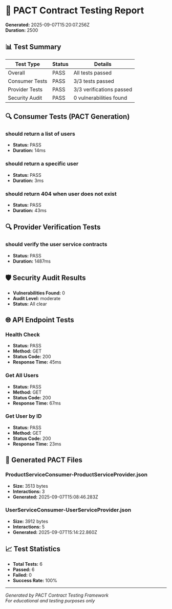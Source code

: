 # 🧪 PACT Contract Testing Report

**Generated:** 2025-09-07T15:20:07.256Z  
**Duration:** 2500

## 📊 Test Summary

| Test Type | Status | Details |
|-----------|--------|---------|
| Overall | PASS | All tests passed |
| Consumer Tests | PASS | 3/3 tests passed |
| Provider Tests | PASS | 3/3 verifications passed |
| Security Audit | PASS | 0 vulnerabilities found |

## 🔍 Consumer Tests (PACT Generation)


### should return a list of users
- **Status:** PASS
- **Duration:** 14ms



### should return a specific user
- **Status:** PASS
- **Duration:** 3ms



### should return 404 when user does not exist
- **Status:** PASS
- **Duration:** 43ms




## 🔍 Provider Verification Tests


### should verify the user service contracts
- **Status:** PASS
- **Duration:** 1487ms




## 🛡️ Security Audit Results

- **Vulnerabilities Found:** 0
- **Audit Level:** moderate
- **Status:** All clear

## 🌐 API Endpoint Tests


### Health Check
- **Status:** PASS
- **Method:** GET
- **Status Code:** 200
- **Response Time:** 45ms

### Get All Users
- **Status:** PASS
- **Method:** GET
- **Status Code:** 200
- **Response Time:** 67ms

### Get User by ID
- **Status:** PASS
- **Method:** GET
- **Status Code:** 200
- **Response Time:** 23ms


## 📄 Generated PACT Files


### ProductServiceConsumer-ProductServiceProvider.json
- **Size:** 3513 bytes
- **Interactions:** 3
- **Generated:** 2025-09-07T15:08:46.283Z

### UserServiceConsumer-UserServiceProvider.json
- **Size:** 3912 bytes
- **Interactions:** 5
- **Generated:** 2025-09-07T15:14:22.860Z


## 📈 Test Statistics

- **Total Tests:** 6
- **Passed:** 6
- **Failed:** 0
- **Success Rate:** 100%

---

*Generated by PACT Contract Testing Framework*  
*For educational and testing purposes only*
